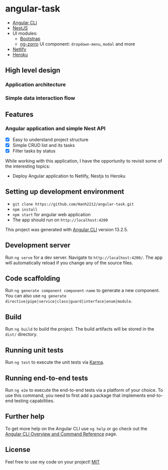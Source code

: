 
# angular-task

- [Angular CLI][cli]
- [NestJS][nestjs]
- UI modules:
  - [Bootstrap][bootstrap]
  - [ng-zorro][ng-zorro] UI component: `dropdown-menu`, `modal` and more
- [Netlify][netlify]
- [Heroku][heroku]

[cli]: https://cli.angular.io/
[nestjs]: https://nestjs.com/
[bootstrap]: https://getbootstrap.com/
[ng-zorro]: https://ng.ant.design/docs/introduce/en
[netlify]: https://www.netlify.com/
[heroku]: https://www.heroku.com/

## High level design

### Application architecture
### Simple data interaction flow
## Features
### Angular application and simple Nest API
- [x] Easy to understand project structure
- [x] Simple CRUD list and its tasks
- [x] Filter tasks by status

While working with this application, I have the opportunity to revisit some of the interesting topics:
- Deploy Angular application to Netlify, Nestjs to Heroku

## Setting up development environment
- `git clone https://github.com/Hanh2212/angular-task.git`
- `npm install`
- `npm start` for angular web application
- The app should run on `http://localhost:4200`


This project was generated with [Angular CLI](https://github.com/angular/angular-cli) version 13.2.5.

## Development server

Run `ng serve` for a dev server. Navigate to `http://localhost:4200/`. The app will automatically reload if you change any of the source files.

## Code scaffolding

Run `ng generate component component-name` to generate a new component. You can also use `ng generate directive|pipe|service|class|guard|interface|enum|module`.

## Build

Run `ng build` to build the project. The build artifacts will be stored in the `dist/` directory.

## Running unit tests

Run `ng test` to execute the unit tests via [Karma](https://karma-runner.github.io).

## Running end-to-end tests

Run `ng e2e` to execute the end-to-end tests via a platform of your choice. To use this command, you need to first add a package that implements end-to-end testing capabilities.

## Further help

To get more help on the Angular CLI use `ng help` or go check out the [Angular CLI Overview and Command Reference](https://angular.io/cli) page.
## License
Feel free to use my code on your project!
[MIT](https://opensource.org/licenses/MIT)
